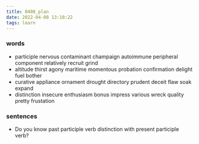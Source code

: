 ```yaml
---
title: 0408_plan
date: 2022-04-08 13:10:22
tags: learn
---
```

### words
- participle nervous contaminant champaign autoimmune peripheral component relatively recruit grind
- altitude thirst agony maritime momentous probation confirmation delight fuel bother
- curative appliance ornament drought directory prudent deceit flaw soak expand
- distinction insecure enthusiasm bonus impress various wreck quality pretty frustation
### sentences
- Do you know past participle verb distinction with present participle verb?